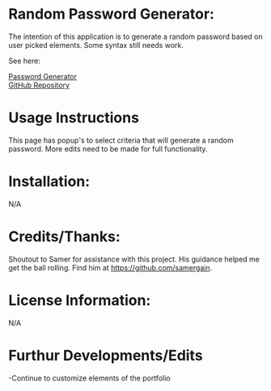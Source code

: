 # Random Password Generator:
The intention of this application is to generate a random password based on user picked elements. Some syntax still needs work.

See here:

[Password Generator](https://keepthelidontight.github.io/randomPassword/)
<br>
[GitHub Repository](https://github.com/KeepTheLidOnTight/randomPassword)

# Usage Instructions
This page has popup's to select criteria that will generate a random password. More edits need to be made for full functionality.

# Installation:
N/A

# Credits/Thanks:
Shoutout to Samer for assistance with this project. His guidance helped me get the ball rolling. Find him at https://github.com/samergain.

# License Information: 
N/A

# Furthur Developments/Edits
-Continue to customize elements of the portfolio
